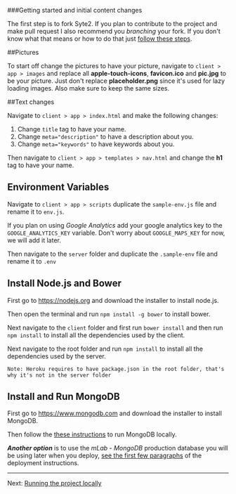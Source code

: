 ###Getting started and initial content changes

The first step is to fork Syte2. If you plan to contribute to the project and make pull request I also recommend you *branching* your fork. If you don't know what that means or how to do that just [follow these steps](https://help.github.com/articles/fork-a-repo).

##Pictures

To start off change the pictures to have your picture, navigate to `client > app > images` and replace all **apple-touch-icons**, **favicon.ico** and **pic.jpg** to be your picture. Just don't replace **placeholder.png** since it's used for lazy loading images. Also make sure to keep the same sizes.

##Text changes

Navigate to `client > app > index.html` and make the following changes:

1. Change `title` tag to have your name.
2. Change `meta="description"` to have a description about you.
3. Change `meta="keywords"` to have keywords about you.

Then navigate to `client > app > templates > nav.html` and change the **h1** tag to have your name.

## Environment Variables

Navigate to `client > app > scripts` duplicate the `sample-env.js` file and rename it to `env.js`.

If you plan on using *Google Analytics* add your google analytics key to the `GOOGLE_ANALYTICS_KEY` variable. Don't worry about `GOOGLE_MAPS_KEY` for now, we will add it later.

Then navigate to the `server` folder and duplicate the `.sample-env` file and rename it to `.env`

## Install Node.js and Bower

First go to <https://nodejs.org> and download the installer to install node.js.

Then open the terminal and run `npm install -g bower` to install bower.

Next navigate to the `client` folder and first run `bower install` and then run `npm install` to install all the dependencies used by the client.

Next navigate to the root folder and run `npm install` to install all the dependencies used by the server.

`Note: Heroku requires to have package.json in the root folder, that's why it's not in the server folder`

## Install and Run MongoDB

First go to <https://www.mongodb.com> and download the installer to install MongoDB.

Then follow the [these instructions](https://docs.mongodb.com/manual/tutorial/install-mongodb-on-os-x/#run-mongodb) to run MongoDB locally.

***Another option*** is to use the *mLab - MongoDB* production database you will be using later when you deploy, [see the first few paragraphs](heroku.md) of the deployment instructions.

---

Next: [Running the project locally](running.md)
